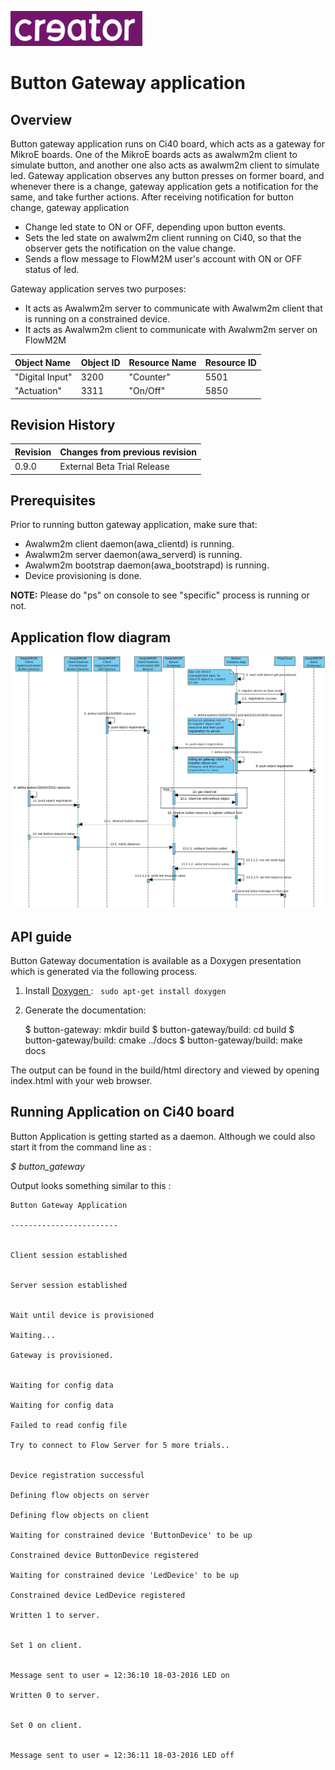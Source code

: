 ![Creator logo](docs/creatorlogo.png)

# Button Gateway application

## Overview
Button gateway application runs on Ci40 board, which acts as a gateway for MikroE boards. One of the MikroE boards acts as awalwm2m client to simulate button, and another one also acts as awalwm2m client to simulate led. Gateway application observes any button presses on former board, and whenever there is a change, gateway application gets a notification for the same, and take further actions. After receiving notification for button change, gateway application

- Change led state to ON or OFF, depending upon button events.
- Sets the led state on awalwm2m client running on Ci40, so that the observer gets the notification on the value change.
- Sends a flow message to FlowM2M user's account with ON or OFF status of led.

Gateway application serves two purposes:
- It acts as Awalwm2m server to communicate with Awalwm2m client that is running on a constrained device.
- It acts as Awalwm2m client to communicate with Awalwm2m server on FlowM2M

| Object Name     | Object ID      | Resource Name | Resource ID |
| :----           | :--------------| :-------------| :-----------|
| "Digital Input" | 3200           | "Counter"      | 5501        |
| "Actuation"     | 3311           | "On/Off"       | 5850        |

## Revision History
| Revision  | Changes from previous revision |
| :----     | :------------------------------|
| 0.9.0     | External Beta Trial Release    |

## Prerequisites
Prior to running button gateway application, make sure that:
- Awalwm2m client daemon(awa_clientd) is running.
- Awalwm2m server daemon(awa_serverd) is running.
- Awalwm2m bootstrap daemon(awa_bootstrapd) is running.
- Device provisioning is done.

**NOTE:** Please do "ps" on console to see "specific" process is running or not.

## Application flow diagram
![Button Gateway Sequence Diagram](docs/button-gateway-seq-diag.png)

## API guide

Button Gateway documentation is available as a Doxygen presentation which is generated via the following process.

  1. Install [Doxygen ](http://www.stack.nl/~dimitri/doxygen/download.html): ```` sudo apt-get install doxygen````
  2. Generate the documentation:

        $ button-gateway: mkdir build
        $ button-gateway/build: cd build
        $ button-gateway/build: cmake ../docs
        $ button-gateway/build: make docs

The output can be found in the build/html directory and viewed by opening index.html with your web browser.

## Running Application on Ci40 board
Button Application is getting started as a daemon. Although we could also start it from the command line as :

*$ button_gateway*

Output looks something similar to this :
```
Button Gateway Application

------------------------


Client session established


Server session established


Wait until device is provisioned

Waiting...

Gateway is provisioned.


Waiting for config data

Waiting for config data

Failed to read config file

Try to connect to Flow Server for 5 more trials..


Device registration successful

Defining flow objects on server

Defining flow objects on client

Waiting for constrained device 'ButtonDevice' to be up

Constrained device ButtonDevice registered

Waiting for constrained device 'LedDevice' to be up

Constrained device LedDevice registered

Written 1 to server.


Set 1 on client.


Message sent to user = 12:36:10 18-03-2016 LED on

Written 0 to server.


Set 0 on client.


Message sent to user = 12:36:11 18-03-2016 LED off
```
